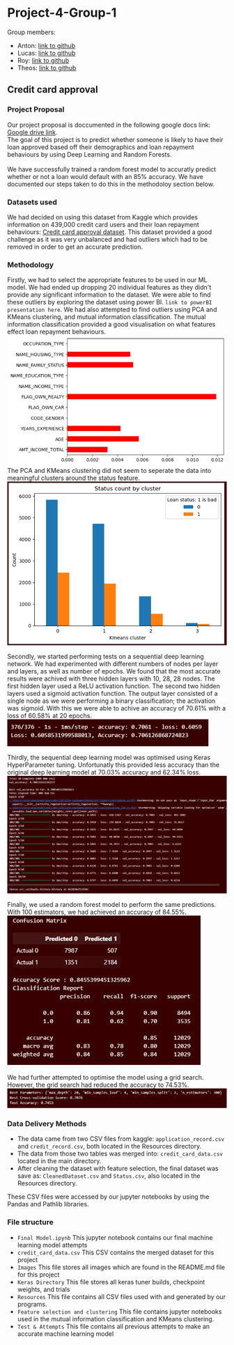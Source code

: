# Project-4-Group-1

Group members:

* Anton: [link to github](https://github.com/Anton0Lee)
* Lucas: [link to github](https://github.com/ljulbrich)
* Roy: [link to github](https://github.com/Roy-Ip)
* Theos: [link to github](https://github.com/Kapedes)

## Credit card approval

### Project Proposal

Our project proposal is doccumented in the following google docs link: [Google drive link](https://docs.google.com/document/d/1Ol1J2J28xPfOGt4Mhp_1h59lXy09CLNFtk_UX-2BcWE/edit#heading=h.z6ne0og04bp5).<br>
The goal of this project is to predict whether someone is likely to have their loan approved based off their demographics and loan repayment behaviours by using Deep Learning and Random Forests.<br><br>
We have successfully trained a random forest model to accuratly predict whether or not a loan would default with an 85% accuracy. We have documented our steps taken to do this in the methodoloy section below.<br>

### Datasets used

We had decided on using this dataset from Kaggle which provides information on 439,000 credit card users and their loan repayment behaviours: [Credit card approval dataset](https://www.kaggle.com/datasets/rikdifos/credit-card-approval-prediction/data?select=credit_record.csv). This dataset provided a good challenge as it was very unbalanced and had outliers which had to be removed in order to get an accurate prediction.

### Methodology

Firstly, we had to select the appropriate features to be used in our ML model. We had ended up dropping 20 individual features as they didn't provide any significant information to the dataset. We were able to find these outliers by exploring the dataset using power BI. `link to powerBI presentation here`. We had also attempted to find outliers using PCA and KMeans clustering, and mutual information classification. The mutual information classification provided a good visualisation on what features effect loan repayment behaviours.<br>
![Mutual info classification graph](https://github.com/Ljubrich/Project-4-Group-1/blob/main/Images/Mutual%20information%20classification.png)<br>
The PCA and KMeans clustering did not seem to seperate the data into meaningful clusters around the status feature.<br>
![Status vs KMeans clustering](https://github.com/Ljubrich/Project-4-Group-1/blob/main/Images/Status%20vs%20KMeans.PNG)
<br>

Secondly, we started performing tests on a sequential deep learning network. We had experimented with different numbers of nodes per layer and layers, as well as number of epochs. We found that the most accurate results were achived with three hidden layers with 10, 28, 28 nodes. The first hidden layer used a ReLU activation function. The second two hidden layers used a sigmoid activation function. The output layer consisted of a single node as we were performing a binary classification; the activation was sigmoid. With this we were able to achive an accuracy of 70.61% with a loss of 60.58% at 20 epochs.<br>
![Sequential Deep Learning Model Results](https://github.com/Ljubrich/Project-4-Group-1/blob/main/Images/Sequential%20deep%20learning%20results.PNG)
<br>

Thirdly, the sequential deep learning model was optimised using Keras HyperParameter tuning. Unfortunatly this provided less accuracy than the original deep learning model at 70.03% accuracy and 62.34% loss.<br>
![Keras Hyperparameters Tuned Results](https://github.com/Ljubrich/Project-4-Group-1/blob/main/Images/Keras%20tuner%20results.PNG)
<br>

Finally, we used a random forest model to perform the same predictions. With 100 estimators, we had achieved an accuracy of 84.55%.<br>
![Random Forest Model Results](https://github.com/Ljubrich/Project-4-Group-1/blob/main/Images/Random%20Forest%20results.PNG)<br>
<br>
We had further attempted to optimise the model using a grid search. However, the grid search had reduced the accuracy to 74.53%.<br>
![Grid Search Results](https://github.com/Ljubrich/Project-4-Group-1/blob/main/Images/Grid%20search%20results.PNG)<br>


### Data Delivery Methods

* The data came from two CSV files from kaggle: `application_record.csv` and `credit_record.csv`, both located in the Resources directory.
* The data from those two tables was merged into: `credit_card_data.csv` located in the main directory.
* After cleaning the dataset with feature selection, the final dataset was save as: `CleanedDataset.csv` and `Status.csv`, also located in the Resources directory.

These CSV files were accessed by our jupyter notebooks by using the Pandas and Pathlib libraries.

### File structure

* `Final Model.ipynb` This jupyter notebook contains our final machine learning model attempts
* `credit_card_data.csv` This CSV contains the merged dataset for this project
* `Images` This file stores all images which are found in the README.md file for this project
* `Keras Directory` This file stores all keras tuner builds, checkpoint weights, and trials
* `Resources` This file contains all CSV files used with and generated by our programs.
* `Feature selection and clustering` This file contains jupyter notebooks used in the mutual information classification and KMeans clustering.
* `Test & Attempts` This file contains all previous attempts to make an accurate machine learning model
